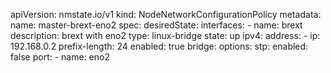 


apiVersion: nmstate.io/v1
kind: NodeNetworkConfigurationPolicy
metadata:
  name: master-brext-eno2
spec:
  desiredState:
    interfaces:
      - name: brext
        description: brext with eno2
        type: linux-bridge
        state: up
        ipv4:
          address:
          - ip: 192.168.0.2
            prefix-length: 24
          enabled: true
        bridge:
          options:
            stp:
              enabled: false
          port:
            - name: eno2
